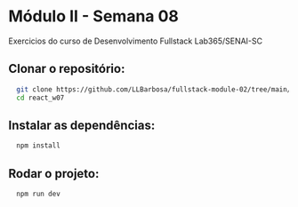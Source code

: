 # Módulo II - Semana 08

Exercicios do curso de Desenvolvimento Fullstack Lab365/SENAI-SC

## Clonar o repositório: 

```bash
  git clone https://github.com/LLBarbosa/fullstack-module-02/tree/main/react_w08
  cd react_w07
```
## Instalar as dependências:

```bash
  npm install
```

## Rodar o projeto:

```bash
  npm run dev
```